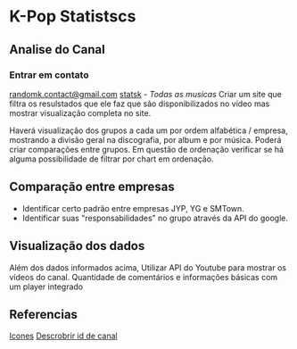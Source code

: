 # K-Pop Statistscs

## Analise do Canal
### Entrar em contato 
[randomk.contact@gmail.com](https://www.youtube.com/c/randomk/about)
[statsk](https://www.youtube.com/c/statsk/) - _Todas as musicas_
Criar um site que filtra os resulstados que ele faz que são disponibilizados no vídeo mas mostrar visualização completa no site.

Haverá visualização dos grupos a cada um por ordem alfabética / empresa, mostrando a divisão geral na discografia, por album e por música.
Poderá criar comparações entre grupos.
Em questão de ordenação verificar se há alguma possibilidade de filtrar por chart em ordenação.

## Comparação entre empresas

- Identificar certo padrão entre empresas JYP, YG e SMTown.
- Identificar suas "responsabilidades" no grupo através da API do google.
## Visualização dos dados

Além dos dados informados acima,
Utilizar API do Youtube para mostrar os vídeos do canal.
Quantidade de comentários e informações básicas com um player integrado


## Referencias
[Icones](https://iconarchive.com/show/2014-world-cup-flags-icons-by-custom-icon-design.html)
[Descrobrir id de canal](https://stackoverflow.com/a/14378955)